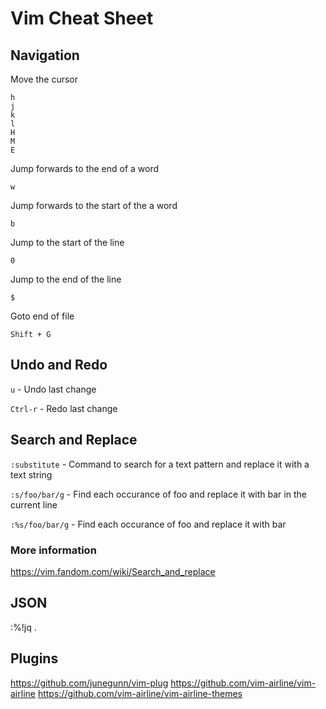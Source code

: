 # Vim Cheat Sheet

## Navigation

Move the cursor

```
h
j
k
l
H
M
E
```

Jump forwards to the end of a word

```
w
```

Jump forwards to the start of the a word

```
b
```

Jump to the start of the line

```
0
```

Jump to the end of the line

```
$
```

Goto end of file

```
Shift + G
```

## Undo and Redo

`u` - Undo last change

`Ctrl-r` - Redo last change

## Search and Replace

`:substitute` - Command to search for a text pattern and replace it with a text string

`:s/foo/bar/g` - Find each occurance of foo and replace it with bar in the current line

`:%s/foo/bar/g` - Find each occurance of foo and replace it with bar

### More information

https://vim.fandom.com/wiki/Search_and_replace

## JSON

:%!jq .

## Plugins

https://github.com/junegunn/vim-plug
https://github.com/vim-airline/vim-airline
https://github.com/vim-airline/vim-airline-themes

